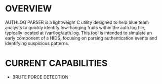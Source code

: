 # OVERVIEW
AUTHLOG PARSER is a lightweight C utility designed to help blue team analysts to quickly identify low-hanging fruits within the auth.log file, typically located at /var/log/auth.log. This tool is intended to simulate an early component of a HIDS, focusing on parsing authentication events and identifying suspicious patterns.

# CURRENT CAPABILITIES
* BRUTE FORCE DETECTION

